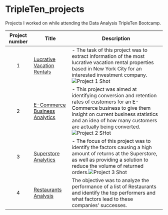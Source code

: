 # TripleTen_projects
Projects I worked on while attending the Data Analysis TripleTen Bootcamp.


| Project number | Title | Description |
| :-----------: | ----------- |----------- |
| 1 | [Lucrative Vacation Rentals](https://docs.google.com/spreadsheets/d/1dhMgvtvnSIzMLKKJAza_zm0o3yrbzvCDKLxLR8DJukA/edit#gid=102274736) |  - The task of this project was to extract information of the most lucrative vacation rental properties based in New York City for an interested investment company. ![Project 1 Shot](https://github.com/G-Collo/Data-Projects-TripleTen/assets/162799567/9ead223b-9d4d-4c27-bc26-73517a7bb8d1) |
| 2 | [E-Commerce Business Analytics](https://docs.google.com/spreadsheets/d/1GZtTB-pQJ7JuijtDUSYZNTO8rFI5fDAAkY2HLLg_VvE/edit#gid=38637670) | - This project was aimed at identifying conversion and retention rates of customers for an E-Commerce business to give them insight on current business statistics and an idea of how many customers are actually being converted. ![Project 2 SHot](https://github.com/G-Collo/Data-Projects-TripleTen/assets/162799567/44ee95c6-12a6-4ebf-a478-dd3a17e56e41) |
| 3 | [Superstore Analytics](https://public.tableau.com/app/profile/collins.ofoegbu/viz/Project2_17087612291380/Story1)| - The focus of this project was to identify the factors causing a high amount of returns at the Superstore, as well as providing a solution to reduce the volume of returned orders.![Project 3 Shot](https://github.com/G-Collo/Data-Projects-TripleTen/assets/162799567/0d039f3e-1c2b-4ab2-bb5f-c4637b505e3e) |
| 4 | [Restaurants Analysis](https://public.tableau.com/app/profile/collins.ofoegbu/viz/ProjectFinale/Story1)| The objective was to analyze the performance of a list of Restaurants and identify the top performers and what factors lead to these companies' successes. |

